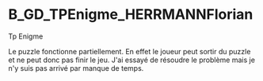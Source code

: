 # B_GD_TPEnigme_HERRMANNFlorian
Tp Enigme

Le puzzle fonctionne partiellement.
En effet le joueur peut sortir du puzzle et ne peut donc pas finir le jeu.
J'ai essayé de résoudre le problème mais je n'y suis pas arrivé par manque de temps.
